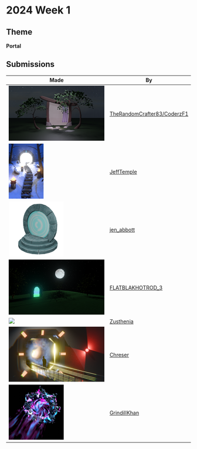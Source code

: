 # 2024 Week 1


## Theme

**Portal**


## Submissions

| Made | By |
|------|----|
| <img src="./TheRandomCrafter83/portal2.png" height="150" /> | [TheRandomCrafter83/CoderzF1](./TheRandomCrafter83/) |
| <img src="./JeffTemple/render03.png" height="150" /> | [JeffTemple](./JeffTemple/) |
| <img src="./jen_abbott/portal-jsa-jan2024.png" height="150" /> | [jen_abbott](./jen_abbott/) |
| <img src="./FLATBLAKHOTROD_3/SSPortal_02.png" height="150" /> | [FLATBLAKHOTROD_3](./FLATBLAKHOTROD_3/) |
| <img src="./Zusthenia/portal.png" height="150" /> | [Zusthenia](./Zusthenia/) |
| <img src="./Chreser/Portal.png" height="150" /> | [Chreser](./Chreser/) |
| <img src="./GrindillKhan/Weekly_01-01-24_Portal_GrindillKhan_01.jpg" height="150" /> | [GrindillKhan](./GrindillKhan/) |
